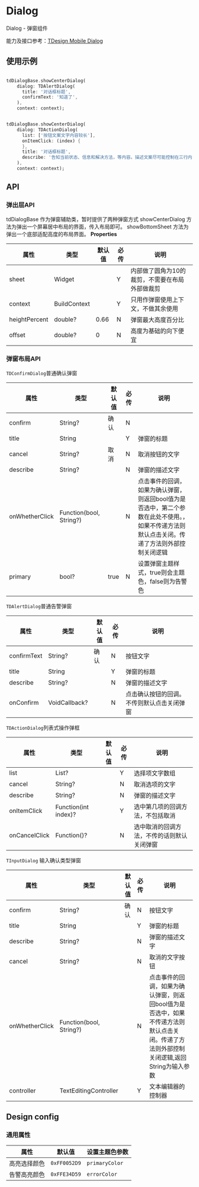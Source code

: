 # Dialog


Dialog - 弹窗组件


能力及接口参考：[TDesign Mobile Dialog](http://tdesign.woa.com/vue-mobile/components/dialog)


## 使用示例


```dart

tdDialogBase.showCenterDialog(
    dialog: TDAlertDialog(
      title: '对话框标题',
      confirmText: '知道了',
    ),
    context: context);


tdDialogBase.showCenterDialog(
    dialog: TDActionDialog(
      list: ['按钮文案文字内容较长'],
      onItemClick: (index) {
      },
      title: '对话框标题',
      describe: '告知当前状态、信息和解决方法，等内容。描述文案尽可能控制在三行内',
    ),
    context: context);
```


## API

### 弹出层API
tdDialogBase 作为弹窗辅助类，暂时提供了两种弹窗方式
showCenterDialog  方法为弹出一个屏幕居中布局的界面，传入布局即可。
showBottomSheet  方法为弹出一个底部适配高度的布局界面。
**Properties**

| 属性      | 类型         | 默认值      | 必传 | 说明 |                                               
| ------ | ----- | ----- | -------- | ------------ |
| sheet | Widget |  | Y | 内部做了圆角为10的裁剪，不需要在布局外部做裁剪 |
| context |BuildContext |  | Y | 只用作弹窗使用上下文，不做其余使用 |
| heightPercent | double? | 0.66 | N | 弹窗最大高度百分比 |
| offset | double? | 0 | N | 高度为基础的向下便宜|

### 弹窗布局API

`TDConfirmDialog`普通确认弹窗

| 属性      | 类型         | 默认值      | 必传 | 说明 |                                               
| --------- | ------------ | -------------- | -------- | ---------------- |
| confirm     | String?       |    确认     | N    |   |
| title     | String |             | Y    | 弹窗的标题 |
| cancel | String?  |             取消                  | N    | 取消按钮的文字|
| describe   | String?       |                       | N    | 弹窗的描述文字       |
| onWhetherClick  | Function(bool, String?)      |      | N    | 点击事件的回调，如果为确认弹窗，则返回bool值为是否选中，第二个参数在此处不使用。，如果不传递方法则默认点击关闭。传递了方法则外部控制关闭逻辑 |
| primary     | bool?       | true  | N    | 设置弹窗主题样式，true则会主题色，false则为告警色  | 

`TDAlertDialog`普通告警弹窗

| 属性      | 类型         | 默认值      | 必传 | 说明  |                                                         
| --------- | ------------ | -------------- | -------- | ---------------- |
| confirmText     | String?       |    确认     | N    | 按钮文字  |
| title     | String |             | Y    | 弹窗的标题 |
| describe   | String?       |                       | N    | 弹窗的描述文字       |
| onConfirm  | VoidCallback?  |   |N    |点击确认按钮的回调。不传则默认点击关闭弹窗

`TDActionDialog`列表式操作弹框

| 属性      | 类型         | 默认值      | 必传 | 说明  |                                                         
| --------- | ------------ | -------------- | -------- | ---------------- |
| list     | List<String>?       |         | Y    | 选择项文字数组  |
| cancel     | String? |             | N    | 取消选项的文字 |
| describe   | String?       |                       | N    | 弹窗的描述文字       |
| onItemClick   | Function(int index)?       |        | Y    | 选中第几项的回调方法，不包括取消      |
| onCancelClick   | Function()?       |        | N  | 选中取消的回调方法，不传的话则默认关闭弹窗      |
    

`TInputDialog`  输入确认类型弹窗

| 属性      | 类型         | 默认值      | 必传 | 说明  |                                                         
| --------- | ------------ | -------------- | -------- | ---------------- |
| confirm     | String?       |    确认     | N    | 按钮文字  |
| title     | String |             | Y    | 弹窗的标题 |
| describe   | String?       |                       | N    | 弹窗的描述文字       |
| cancel  |  String?  |   |N    | 取消的文字按钮
| onWhetherClick  | Function(bool, String?)      |      | N    | 点击事件的回调，如果为确认弹窗，则返回bool值为是否选中，如果不传递方法则默认点击关闭。传递了方法则外部控制关闭逻辑,返回String为输入参数 |
| controller  | TextEditingController  |   |Y    | 文本编辑器的控制器


## Design config

### 通用属性

  | 属性                | 默认值                           | 设置主题色参数 |  
  | ------------------- | ------------------------------ | ---------------- |
  | 高亮选择颜色    | `0xFF0052D9`     |    `primaryColor` |
  | 告警高亮颜色    | `0xFFE34D59`     |    `errorColor` |
    
    



